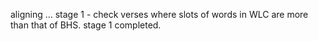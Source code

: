aligning ...
stage 1 - check verses where slots of words in WLC are more than that of BHS.
stage 1 completed.
